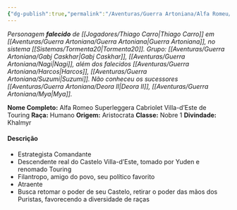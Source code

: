 ```yaml
---
{"dg-publish":true,"permalink":"/Aventuras/Guerra Artoniana/Alfa Romeu/","noteIcon":"","created":"2025-10-13T17:42:11.369-03:00"}
---
```


*Personagem **falecido** de [[Jogadores/Thiago Carro\|Thiago Carro]] em [[Aventuras/Guerra Artoniana/Guerra Artoniana\|Guerra Artoniana]], no sistema [[Sistemas/Tormenta20\|Tormenta20]].*
*Grupo:  [[Aventuras/Guerra Artoniana/Gabj Caskhar\|Gabj Caskhar]], [[Aventuras/Guerra Artoniana/Nagi\|Nagi]], além dos falecidos [[Aventuras/Guerra Artoniana/Harcos\|Harcos]], [[Aventuras/Guerra Artoniana/Suzumi\|Suzumi]].
Não conheceu os sucessores [[Aventuras/Guerra Artoniana/Deora II\|Deora II]], [[Aventuras/Guerra Artoniana/Mya\|Mya]].*

**Nome Completo:** Alfa Romeo Superleggera Cabriolet Villa-d’Este de Touring
**Raça:** Humano
**Origem:** Aristocrata
**Classe:** Nobre 1
**Divindade:** Khalmyr
#### Descrição
- Estrategista Comandante 
- Descendente real do Castelo Villa-d’Este, tomado por Yuden e renomado Touring
- Filantropo, amigo do povo, seu político favorito
- Atraente
- Busca retomar o poder de seu Castelo, retirar o poder das mãos dos Puristas, favorecendo a diversidade de raças